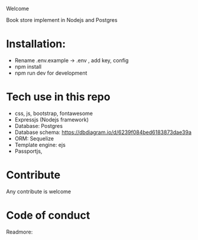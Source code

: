 Welcome

Book store implement in Nodejs and Postgres

# Installation:
* Rename .env.example -> .env , add  key, config
* npm install
*  npm run dev for development

# Tech use in this repo
* css, js, bootstrap, fontawesome
* Expressjs (Nodejs framework)
* Database: Postgres
* Database schema: https://dbdiagram.io/d/6239f084bed6183873dae39a
* ORM: Sequelize
* Template engine: ejs
* Passportjs, 

# Contribute
Any contribute is welcome

# Code of conduct
Readmore: 
